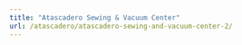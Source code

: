 ```yaml
---
title: "Atascadero Sewing & Vacuum Center"
url: /atascadero/atascadero-sewing-and-vacuum-center-2/
---
```

